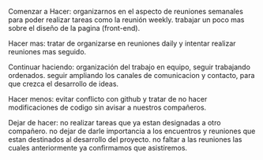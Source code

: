 Comenzar a Hacer:
organizarnos en el aspecto de reuniones semanales para poder realizar tareas como la reunión weekly.
trabajar un poco mas sobre el diseño de la pagina (front-end).

Hacer mas:
tratar de organizarse en reuniones daily y intentar realizar reuniones mas seguido.

Continuar haciendo:
organización del trabajo en equipo, seguir trabajando ordenados.
seguir ampliando los canales de comunicacion y contacto, para que crezca el desarrollo de ideas.

Hacer menos: 
evitar conflicto con github y tratar de no hacer modificaciones de codigo sin avisar a nuestros compañeros.

Dejar de hacer:
no realizar tareas que ya estan designadas a otro compañero.
no dejar de darle importancia a los encuentros y reuniones que estan destinados al desarrollo del proyecto.
no faltar a las reuniones las cuales anteriormente ya confirmamos que asistiremos.